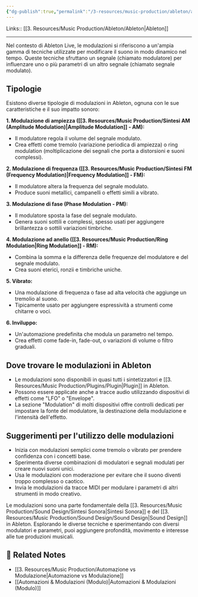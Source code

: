 ```yaml
---
{"dg-publish":true,"permalink":"/3-resources/music-production/ableton/ableton-modulazioni/","tags":["note"]}
---
```


Links:: [[3. Resources/Music Production/Ableton/Ableton\|Ableton]]

---
Nel contesto di Ableton Live, le modulazioni si riferiscono a un'ampia gamma di tecniche utilizzate per modificare il suono in modo dinamico nel tempo. Queste tecniche sfruttano un segnale (chiamato modulatore) per influenzare uno o più parametri di un altro segnale (chiamato segnale modulato).

## Tipologie

Esistono diverse tipologie di modulazioni in Ableton, ognuna con le sue caratteristiche e il suo impatto sonoro:

**1. Modulazione di ampiezza ([[3. Resources/Music Production/Sintesi AM (Amplitude Modulation)\|Amplitude Modulation]] - AM):**

- Il modulatore regola il volume del segnale modulato.
- Crea effetti come tremolo (variazione periodica di ampiezza) o ring modulation (moltiplicazione dei segnali che porta a distorsioni e suoni complessi).

**2. Modulazione di frequenza ([[3. Resources/Music Production/Sintesi FM (Frequency Modulation)\|Frequency Modulation]] - FM):**

- Il modulatore altera la frequenza del segnale modulato.
- Produce suoni metallici, campanelli o effetti simili a vibrato.

**3. Modulazione di fase (Phase Modulation - PM):**

- Il modulatore sposta la fase del segnale modulato.
- Genera suoni sottili e complessi, spesso usati per aggiungere brillantezza o sottili variazioni timbriche.

**4. Modulazione ad anello ([[3. Resources/Music Production/Ring Modulation\|Ring Modulation]] - RM):**

- Combina la somma e la differenza delle frequenze del modulatore e del segnale modulato.
- Crea suoni eterici, ronzii e timbriche uniche.

**5. Vibrato:**

- Una modulazione di frequenza o fase ad alta velocità che aggiunge un tremolio al suono.
- Tipicamente usato per aggiungere espressività a strumenti come chitarre o voci.

**6. Inviluppo:**

- Un'automazione predefinita che modula un parametro nel tempo.
- Crea effetti come fade-in, fade-out, o variazioni di volume o filtro graduali.

## Dove trovare le modulazioni in Ableton

- Le modulazioni sono disponibili in quasi tutti i sintetizzatori e [[3. Resources/Music Production/Plugins/Plugin\|Plugin]] in Ableton.
- Possono essere applicate anche a tracce audio utilizzando dispositivi di effetti come "LFO" o "Envelope".
- La sezione "Modulation" di molti dispositivi offre controlli dedicati per impostare la fonte del modulatore, la destinazione della modulazione e l'intensità dell'effetto.

## Suggerimenti per l'utilizzo delle modulazioni

- Inizia con modulazioni semplici come tremolo o vibrato per prendere confidenza con i concetti base.
- Sperimenta diverse combinazioni di modulatori e segnali modulati per creare nuovi suoni unici.
- Usa le modulazioni con moderazione per evitare che il suono diventi troppo complesso o caotico.
- Invia le modulazioni da tracce MIDI per modulare i parametri di altri strumenti in modo creativo.

Le modulazioni sono una parte fondamentale della [[3. Resources/Music Production/Sound Design/Sintesi Sonora\|Sintesi Sonora]] e del [[3. Resources/Music Production/Sound Design/Sound Design\|Sound Design]] in Ableton. Esplorando le diverse tecniche e sperimentando con diversi modulatori e parametri, puoi aggiungere profondità, movimento e interesse alle tue produzioni musicali.





## 🔗 Related Notes

- [[3. Resources/Music Production/Automazione vs Modulazione\|Automazione vs Modulazione]]
- [[Automazioni & Modulazioni (Modulo)\|Automazioni & Modulazioni (Modulo)]]










